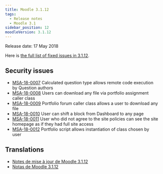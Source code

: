 ```yaml
---
title: Moodle 3.1.12
tags:
  - Release notes
  - Moodle 3.1
sidebar_position: 12
moodleVersion: 3.1.12
---
```


Release date: 17 May 2018

Here is [the full list of fixed issues in 3.1.12](https://moodle.atlassian.net/secure/IssueNavigator!executeAdvanced.jspa?jqlQuery=project+%3D+mdl+AND+resolution+%3D+fixed+AND+fixVersion+in+%28%223.1.12%22%29+ORDER+BY+priority+DESC&runQuery=true&clear=true).

## Security issues

- [MSA-18-0007](https://moodle.org/mod/forum/discuss.php?d=371199) Calculated question type allows remote code execution by Question authors
- [MSA-18-0008](https://moodle.org/mod/forum/discuss.php?d=371200) Users can download any file via portfolio assignment caller class
- [MSA-18-0009](https://moodle.org/mod/forum/discuss.php?d=371201) Portfolio forum caller class allows a user to download any file
- [MSA-18-0010](https://moodle.org/mod/forum/discuss.php?d=371202) User can shift a block from Dashboard to any page
- [MSA-18-0011](https://moodle.org/mod/forum/discuss.php?d=371203) User who did not agree to the site policies can see the site homepage as if they had full site access
- [MSA-18-0012](https://moodle.org/mod/forum/discuss.php?d=371204) Portfolio script allows instantiation of class chosen by user

## Translations

- [Notes de mise à jour de Moodle 3.1.12](https://docs.moodle.org/fr/Notes_de_mise_à_jour_de_Moodle_3.1.12)
- [Notas de Moodle 3.1.12](https://docs.moodle.org/es/Notas_de_Moodle_3.1.12)
